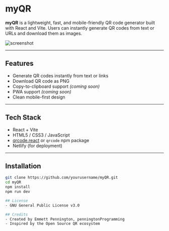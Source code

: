 # myQR

**myQR** is a lightweight, fast, and mobile-friendly QR code generator built with React and Vite. Users can instantly generate QR codes from text or URLs and download them as images.

![screenshot](screenshot-placeholder.png)

---

## Features

- Generate QR codes instantly from text or links
- Download QR code as PNG
- Copy-to-clipboard support *(coming soon)*
- PWA support *(coming soon)*
- Clean mobile-first design

---

## Tech Stack

- React + Vite
- HTML5 / CSS3 / JavaScript
- [qrcode.react](https://github.com/zpao/qrcode.react) or `qrcode` npm package
- Netlify (for deployment)

---

## Installation

```bash
git clone https://github.com/yourusername/myQR.git
cd myQR
npm install
npm run dev

## License
- GNU General Public License v3.0

## Credits
- Created by Emmett Pennington, penningtonProgramming
- Inspired by the Open Source QR ecosystem


